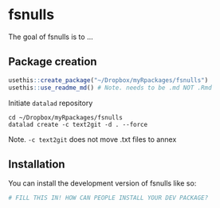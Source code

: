 
# fsnulls

<!-- badges: start -->
<!-- badges: end -->

The goal of fsnulls is to ...

## Package creation

```r
usethis::create_package("~/Dropbox/myRpackages/fsnulls")
usethis::use_readme_md() # Note. needs to be .md NOT .Rmd
```

Initiate `datalad` repository 

```shell
cd ~/Dropbox/myRpackages/fsnulls
datalad create -c text2git -d . --force
```
Note. `-c text2git` does not move .txt files to annex



## Installation

You can install the development version of fsnulls like so:

``` r
# FILL THIS IN! HOW CAN PEOPLE INSTALL YOUR DEV PACKAGE?
```
